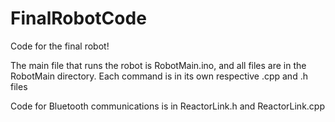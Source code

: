 # FinalRobotCode
Code for the final robot!

The main file that runs the robot is RobotMain.ino, and all files are in the RobotMain directory.
Each command is in its own respective .cpp and .h files

Code for Bluetooth communications is in ReactorLink.h and ReactorLink.cpp
